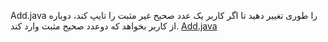 Add.java را طوری تغییر دهید تا اگر کاربر یک عدد صحیح غیر مثبت را تایپ کند، دوباره از کاربر بخواهد که دوعدد صحیح مثبت وارد کند.
[Add.java](https://introcs.cs.princeton.edu/java/15inout/Add.java.html)